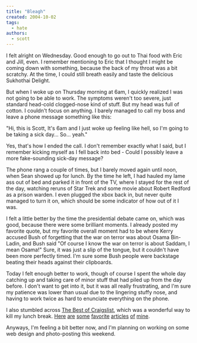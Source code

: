```yaml
---
title: "Bleagh"
created: 2004-10-02
tags: 
  - hate
authors: 
  - scott
---
```


I felt alright on Wednesday. Good enough to go out to Thai food with Eric and Jill, even. I remember mentioning to Eric that I thought I might be coming down with something, because the back of my throat was a bit scratchy. At the time, I could still breath easily and taste the delicious Sukhothai Delight.

But when I woke up on Thursday morning at 6am, I quickly realized I was not going to be able to work. The symptoms weren't too severe, just standard head-cold clogged-nose kind of stuff. But my head was full of cotton. I couldn't focus on anything. I barely managed to call my boss and leave a phone message something like this:

"Hi, this is Scott, It's 6am and I just woke up feeling like hell, so I'm going to be taking a sick day... So... yeah."

Yes, that's how I ended the call. I don't remember exactly what I said, but I remember kicking myself as I fell back into bed - Could I possibly leave a more fake-sounding sick-day message?

The phone rang a couple of times, but I barely moved again until noon, when Sean showed up for lunch. By the time he left, I had hauled my lame ass out of bed and parked it in front of the TV, where I stayed for the rest of the day, watching reruns of Star Trek and some movie about Robert Redford as a prison warden. I even plugged the xbox back in, but never quite managed to turn it on, which should be some indicator of how out of it I was.

I felt a little better by the time the presidential debate came on, which was good, because there were some brilliant moments. I already posted my favorite quote, but my favorite overall moment had to be where Kerry accused Bush of forgetting that the war on terror was about Osama Bin-Ladin, and Bush said "Of course I know the war on terror is about Saddam, I mean Osama!" Sure, it was just a slip of the tongue, but it couldn't have been more perfectly timed. I'm sure some Bush people were backstage beating their heads against their clipboards.

Today I felt enough better to work, though of course I spent the whole day catching up and taking care of minor stuff that had piled up from the day before. I don't want to get into it, but it was all really frustrating, and I'm sure my patience was lower than usual due to the lingering stuffy nose, and having to work twice as hard to enunciate everything on the phone.

I also stumbled across [The Best of Craigslist](http://www.craigslist.org/about/best/), which was a wonderful way to kill my lunch break. [Here](http://newyork.craigslist.org/about/best/sfo/40691636.html) [are](http://portland.craigslist.org/about/best/sfo/40290175.html) [some](http://portland.craigslist.org/about/best/wdc/39237654.html) [favorite](http://www.craigslist.org/about/best/nyc/35260425.html) [articles](http://www.craigslist.org/about/best/nyc/33783990.html) [of](http://www.craigslist.org/about/best/sea/34295591.html) [mine](http://www.craigslist.org/about/best/sfo/34697581.html).

Anyways, I'm feeling a bit better now, and I'm planning on working on some web design and photo-posting this weekend.
